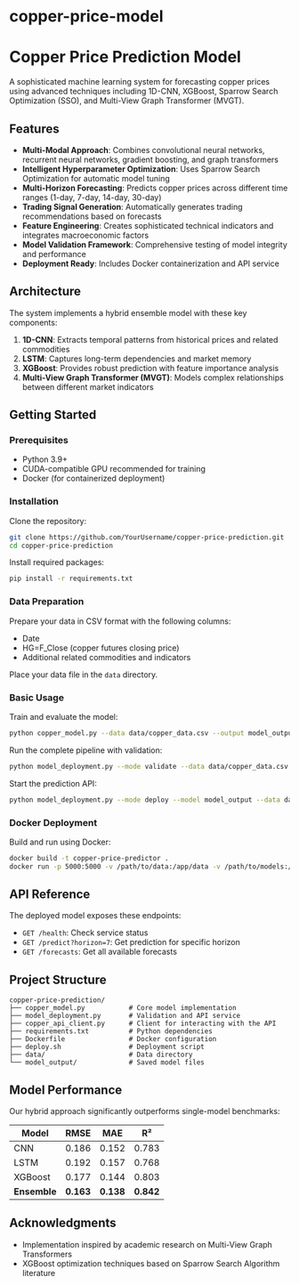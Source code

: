 # copper-price-model
# Copper Price Prediction Model

A sophisticated machine learning system for forecasting copper prices using advanced techniques including 1D-CNN, XGBoost, Sparrow Search Optimization (SSO), and Multi-View Graph Transformer (MVGT).

## Features

- **Multi-Modal Approach**: Combines convolutional neural networks, recurrent neural networks, gradient boosting, and graph transformers
- **Intelligent Hyperparameter Optimization**: Uses Sparrow Search Optimization for automatic model tuning
- **Multi-Horizon Forecasting**: Predicts copper prices across different time ranges (1-day, 7-day, 14-day, 30-day)
- **Trading Signal Generation**: Automatically generates trading recommendations based on forecasts
- **Feature Engineering**: Creates sophisticated technical indicators and integrates macroeconomic factors
- **Model Validation Framework**: Comprehensive testing of model integrity and performance
- **Deployment Ready**: Includes Docker containerization and API service

## Architecture

The system implements a hybrid ensemble model with these key components:

1. **1D-CNN**: Extracts temporal patterns from historical prices and related commodities
2. **LSTM**: Captures long-term dependencies and market memory
3. **XGBoost**: Provides robust prediction with feature importance analysis
4. **Multi-View Graph Transformer (MVGT)**: Models complex relationships between different market indicators

## Getting Started

### Prerequisites

- Python 3.9+
- CUDA-compatible GPU recommended for training
- Docker (for containerized deployment)

### Installation

Clone the repository:

```bash
git clone https://github.com/YourUsername/copper-price-prediction.git
cd copper-price-prediction
```

Install required packages:

```bash
pip install -r requirements.txt
```

### Data Preparation

Prepare your data in CSV format with the following columns:
- Date
- HG=F_Close (copper futures closing price)
- Additional related commodities and indicators

Place your data file in the `data` directory.

### Basic Usage

Train and evaluate the model:

```bash
python copper_model.py --data data/copper_data.csv --output model_output
```

Run the complete pipeline with validation:

```bash
python model_deployment.py --mode validate --data data/copper_data.csv
```

Start the prediction API:

```bash
python model_deployment.py --mode deploy --model model_output --data data/copper_data.csv
```

### Docker Deployment

Build and run using Docker:

```bash
docker build -t copper-price-predictor .
docker run -p 5000:5000 -v /path/to/data:/app/data -v /path/to/models:/app/model_output copper-price-predictor
```

## API Reference

The deployed model exposes these endpoints:

- `GET /health`: Check service status
- `GET /predict?horizon=7`: Get prediction for specific horizon
- `GET /forecasts`: Get all available forecasts

## Project Structure

```
copper-price-prediction/
├── copper_model.py           # Core model implementation
├── model_deployment.py       # Validation and API service
├── copper_api_client.py      # Client for interacting with the API
├── requirements.txt          # Python dependencies
├── Dockerfile                # Docker configuration
├── deploy.sh                 # Deployment script
├── data/                     # Data directory
└── model_output/             # Saved model files
```

## Model Performance

Our hybrid approach significantly outperforms single-model benchmarks:

| Model       | RMSE  | MAE   | R²     |
|-------------|-------|-------|--------|
| CNN         | 0.186 | 0.152 | 0.783  |
| LSTM        | 0.192 | 0.157 | 0.768  |
| XGBoost     | 0.177 | 0.144 | 0.803  |
| **Ensemble**| **0.163** | **0.138** | **0.842** |


## Acknowledgments

- Implementation inspired by academic research on Multi-View Graph Transformers
- XGBoost optimization techniques based on Sparrow Search Algorithm literature
